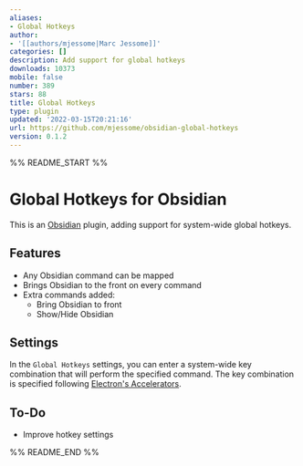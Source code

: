 ```yaml
---
aliases:
- Global Hotkeys
author:
- '[[authors/mjessome|Marc Jessome]]'
categories: []
description: Add support for global hotkeys
downloads: 10373
mobile: false
number: 389
stars: 88
title: Global Hotkeys
type: plugin
updated: '2022-03-15T20:21:16'
url: https://github.com/mjessome/obsidian-global-hotkeys
version: 0.1.2
---
```


%% README_START %%

# Global Hotkeys for Obsidian

This is an [Obsidian](https://obsidian.md) plugin, adding support for system-wide global hotkeys.

## Features

- Any Obsidian command can be mapped
- Brings Obsidian to the front on every command
- Extra commands added:
  - Bring Obsidian to front
  - Show/Hide Obsidian

## Settings

In the `Global Hotkeys` settings, you can enter a system-wide key combination that
will perform the specified command. The key combination is specified following
[Electron's Accelerators](https://www.electronjs.org/docs/api/accelerator).

## To-Do

- Improve hotkey settings


%% README_END %%